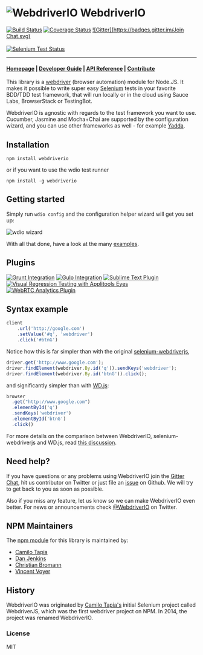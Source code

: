 ![WebdriverIO](http://www.christian-bromann.com/wdio.png)
WebdriverIO
===========

[![Build Status](https://travis-ci.org/webdriverio/webdriverio.png?branch=master)](https://travis-ci.org/webdriverio/webdriverio) [![Coverage Status](https://coveralls.io/repos/webdriverio/webdriverio/badge.png?branch=master&)](https://coveralls.io/r/webdriverio/webdriverio?branch=master) [![Gitter](https://badges.gitter.im/Join Chat.svg)](https://gitter.im/webdriverio/webdriverio?utm_source=badge&utm_medium=badge&utm_campaign=pr-badge&utm_content=badge)
<br><br>
[![Selenium Test Status](https://saucelabs.com/browser-matrix/webdriverio.svg)](https://saucelabs.com/u/webdriverio)

***

#### [Homepage](http://webdriver.io) | [Developer Guide](http://webdriver.io/guide.html) | [API Reference](http://webdriver.io/api.html) | [Contribute](http://webdriver.io/contribute.html)

This library is a [webdriver](https://w3c.github.io/webdriver/webdriver-spec.html)
(browser automation) module for Node.JS. It makes it possible to write
super easy [Selenium](https://en.wikipedia.org/wiki/Selenium_(software)) tests in your favorite
BDD/TDD test framework, that will run locally or in the cloud using Sauce Labs, BrowserStack or TestingBot.

WebdriverIO is agnostic with regards to the test framework you want to use. Cucumber, Jasmine and Mocha+Chai
are supported by the configuration wizard, and you can use other frameworks as well - for example
[Yadda](https://github.com/webdriverio/cucumber-boilerplate).

## Installation

```shell
npm install webdriverio
```

or if you want to use the wdio test runner

```shell
npm install -g webdriverio
```

## Getting started

Simply run `wdio config` and the configuration helper wizard will get you set up:

![wdio wizard](http://webdriver.io/images/config-utility.gif)

With all that done, have a look at the many [examples](examples/).

## Plugins

[![Grunt Integration](http://webdriver.io/images/plugins/grunt.png)](https://github.com/webdriverio/grunt-webdriver)
[![Gulp Integration](http://webdriver.io/images/plugins/gulp.png)](https://github.com/webdriverio/gulp-webdriver)
[![Sublime Text Plugin](http://webdriver.io/images/plugins/sublime.png)](https://packagecontrol.io/packages/WebdriverIO)
[![Visual Regression Testing with Applitools Eyes](http://webdriver.io/images/plugins/applitools.png)](https://github.com/webdriverio/webdrivercss#applitools-eyes-support)
[![WebRTC Analytics Plugin](http://webdriver.io/images/plugins/webrtc.png)](https://github.com/webdriverio/webdriverrtc)

## Syntax example

```js
client
    .url('http://google.com')
    .setValue('#q', 'webdriver')
    .click('#btnG')
```

Notice how this is far simpler than with the original [selenium-webdriverjs](https://github.com/SeleniumHQ/selenium/wiki/WebDriverJs),

```js
driver.get('http://www.google.com');
driver.findElement(webdriver.By.id('q')).sendKeys('webdriver');
driver.findElement(webdriver.By.id('btnG')).click();
```

and significantly simpler than with [WD.js](https://github.com/admc/wd):

```js
browser
  .get("http://www.google.com")
  .elementById('q')
  .sendKeys('webdriver')
  .elementById('btnG')
  .click()
```

For more details on the comparison between WebdriverIO, selenium-webdriverjs and WD.js,
read [this discussion](https://github.com/webdriverio/webdriverio/issues/138).

## Need help?

If you have questions or any problems using WebdriverIO join the [Gitter Chat](https://gitter.im/webdriverio/webdriverio), hit us contributor on
Twitter or just file an [issue](https://github.com/webdriverio/webdriverio/issues) on Github. We will try to get back to you as soon as possible.

Also if you miss any feature, let us know so we can make WebdriverIO even better. For news or
announcements check [@WebdriverIO](http://twitter.com/webdriverio) on Twitter.


## NPM Maintainers

The [npm module](https://www.npmjs.com/package/webdriverio) for this library is maintained by:

* [Camilo Tapia](http://github.com/Camme)
* [Dan Jenkins](http://github.com/danjenkins)
* [Christian Bromann](https://github.com/christian-bromann)
* [Vincent Voyer](https://github.com/vvo)


## History

WebdriverIO was originated by [Camilo Tapia's](https://github.com/camme) initial
Selenium project called WebdriverJS, which was the first webdriver project on NPM.
In 2014, the project was renamed WebdriverIO.


### License

MIT
